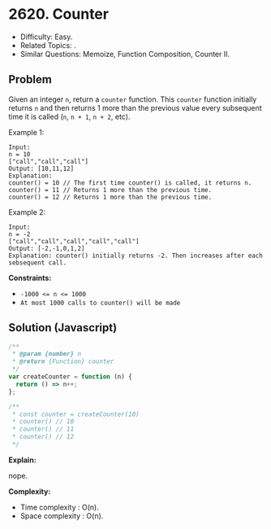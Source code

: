 # 2620. Counter

- Difficulty: Easy.
- Related Topics: .
- Similar Questions: Memoize, Function Composition, Counter II.

## Problem

Given an integer `n`, return a `counter` function. This `counter` function initially returns `n` and then returns 1 more than the previous value every subsequent time it is called (`n`, `n + 1`, `n + 2`, etc).

Example 1:

```
Input:
n = 10
["call","call","call"]
Output: [10,11,12]
Explanation:
counter() = 10 // The first time counter() is called, it returns n.
counter() = 11 // Returns 1 more than the previous time.
counter() = 12 // Returns 1 more than the previous time.
```

Example 2:

```
Input:
n = -2
["call","call","call","call","call"]
Output: [-2,-1,0,1,2]
Explanation: counter() initially returns -2. Then increases after each sebsequent call.
```

**Constraints:**

- `-1000 <= n <= 1000`
- `At most 1000 calls to counter() will be made`

## Solution (Javascript)

```javascript
/**
 * @param {number} n
 * @return {Function} counter
 */
var createCounter = function (n) {
  return () => n++;
};

/**
 * const counter = createCounter(10)
 * counter() // 10
 * counter() // 11
 * counter() // 12
 */
```

**Explain:**

nope.

**Complexity:**

- Time complexity : O(n).
- Space complexity : O(n).
